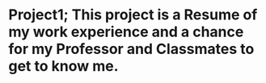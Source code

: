 # Project1; This project is a Resume of my work experience and a chance for my Professor and Classmates to get to know me.
